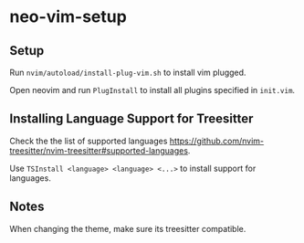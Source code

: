 # neo-vim-setup

## Setup

Run `nvim/autoload/install-plug-vim.sh` to install vim plugged.

Open neovim and run `PlugInstall` to install all plugins specified in `init.vim`.

## Installing Language Support for Treesitter

Check the the list of supported languages <https://github.com/nvim-treesitter/nvim-treesitter#supported-languages>.

Use `TSInstall <language> <language> <...>` to install support for languages.

## Notes

When changing the theme, make sure its treesitter compatible.

